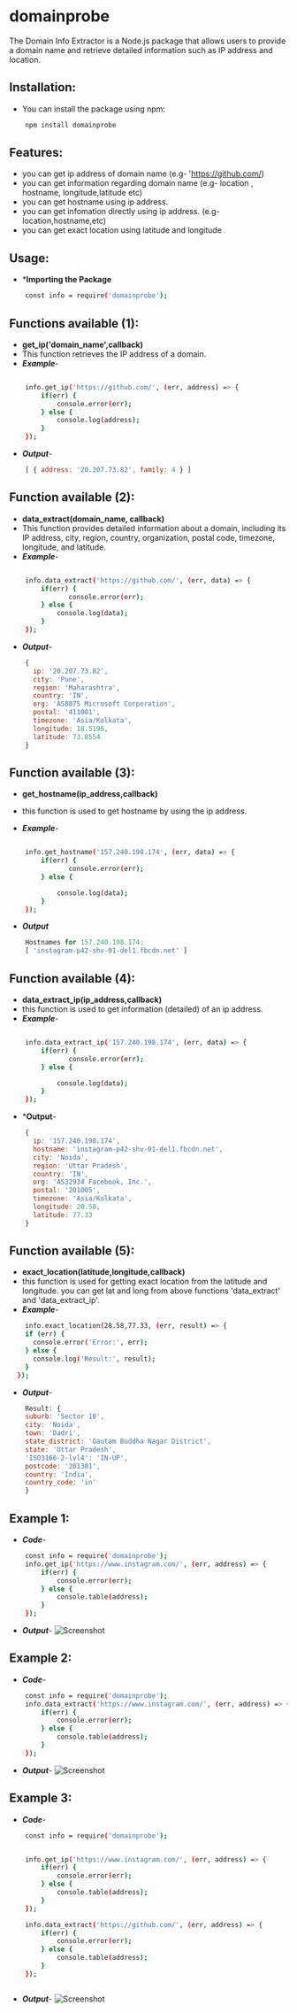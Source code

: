 # domainprobe
The Domain Info Extractor is a Node.js package that allows users to provide a domain name and retrieve detailed information such as IP address and location.

## Installation:
- You can install the package using npm:
```bash
    npm install domainprobe
```

## Features:
- you can get ip address of domain name (e.g- 'https://github.com/)
- you can get information regarding domain name (e.g- location , hostname, longitude,latitude etc)
- you can get hostname using ip address.
- you can get infomation directly using ip address. (e.g- location,hostname,etc)
- you can get exact location using latitude and longitude


## Usage:
- ***Importing the Package**
```bash
    const info = require('domainprobe');

```

## Functions available (1):
- **get_ip('domain_name',callback)**
- This function retrieves the IP address of a domain.
- ***Example***-

```bash

    info.get_ip('https://github.com/', (err, address) => {
        if(err) {
            console.error(err);
        } else {
            console.log(address);
        }
    });


```

- ***Output***-
```js
    [ { address: '20.207.73.82', family: 4 } ]

```

## Function available (2):
- **data_extract(domain_name, callback)**
- This function provides detailed information about a domain, including its IP address, city, region, country, organization, postal code, timezone, longitude, and latitude.
- ***Example***-


```bash

    info.data_extract('https://github.com/', (err, data) => {
        if(err) {
               console.error(err);
        } else {
            console.log(data);
        }
    });


```
- ***Output***-
```js
    {
      ip: '20.207.73.82',
      city: 'Pune',
      region: 'Maharashtra',
      country: 'IN',
      org: 'AS8075 Microsoft Corporation',
      postal: '411001',
      timezone: 'Asia/Kolkata',
      longitude: 18.5196,
      latitude: 73.8554
    }      

```

## Function available (3):
- **get_hostname(ip_address,callback)**
- this function is used to get hostname by using the ip address.

- ***Example***-


```bash

    info.get_hostname('157.240.198.174', (err, data) => {
        if(err) {
               console.error(err);
        } else {

            console.log(data);
        }
    });


```

- ***Output***
```js
    Hostnames for 157.240.198.174:
    [ 'instagram-p42-shv-01-del1.fbcdn.net' ]
```


## Function available (4):
- **data_extract_ip(ip_address,callback)**
- this function is used to get information (detailed) of an ip address.
- ***Example***-


```bash

    info.data_extract_ip('157.240.198.174', (err, data) => {
        if(err) {
               console.error(err);
        } else {

            console.log(data);
        }
    });


```

- ***Output**-
```js
    {
      ip: '157.240.198.174',
      hostname: 'instagram-p42-shv-01-del1.fbcdn.net',
      city: 'Noida',
      region: 'Uttar Pradesh',
      country: 'IN',
      org: 'AS32934 Facebook, Inc.',
      postal: '201005',
      timezone: 'Asia/Kolkata',
      longitude: 28.58,
      latitude: 77.33
    }

```

## Function available (5):
- **exact_location(latitude,longitude,callback)**
- this function is used for getting exact location from the latitude and longitude. you can get lat and long from above functions 'data_extract' and 'data_extract_ip'.
- ***Example***-

```bash
    info.exact_location(28.58,77.33, (err, result) => {
    if (err) {
      console.error('Error:', err);
    } else {
      console.log('Result:', result);
    }
  });

```

- ***Output***-
```js
    Result: {
    suburb: 'Sector 10',
    city: 'Noida',
    town: 'Dadri',
    state_district: 'Gautam Buddha Nagar District',
    state: 'Uttar Pradesh',
    'ISO3166-2-lvl4': 'IN-UP',
    postcode: '201301',
    country: 'India',
    country_code: 'in'
    }

```



## Example 1:
- ***Code***-
```bash
    const info = require('domainprobe');
    info.get_ip('https://www.instagram.com/', (err, address) => {
        if(err) {
            console.error(err);
        } else {
            console.table(address);
        }
    });


```

- ***Output***-
![Screenshot](images/ip_insta_op.png)




## Example 2:

- ***Code***-
```bash
    const info = require('domainprobe');
    info.data_extract('https://www.instagram.com/', (err, address) => {
        if(err) {
            console.error(err);
        } else {
            console.table(address);
        }
    });
```

- ***Output***-
![Screenshot](images/data_insta_op.png)

## Example 3:
- ***Code***-
```bash
    const info = require('domainprobe');


    info.get_ip('https://www.instagram.com/', (err, address) => {
        if(err) {
            console.error(err);
        } else {
            console.table(address);
        }
    });

    info.data_extract('https://github.com/', (err, address) => {
        if(err) {
            console.error(err);
        } else {
            console.table(address);
        }
    });



```
- ***Output***-
![Screenshot](images/example3.png)